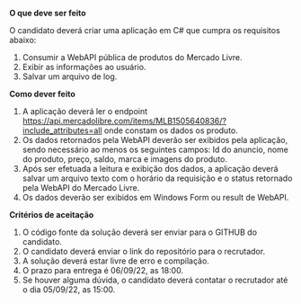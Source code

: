 **O que deve ser feito**

O candidato deverá criar uma aplicação em C# que cumpra os requisitos abaixo:

1. Consumir a WebAPI pública de produtos do Mercado Livre.
1. Exibir as informações ao usuário.
1. Salvar um arquivo de log.

**Como dever feito**

1. A aplicação deverá ler o endpoint <https://api.mercadolibre.com/items/MLB1505640836/?include_attributes=all> onde constam os dados os produto.
1. Os dados retornados pela WebAPI deverão ser exibidos pela aplicação, sendo necessário ao menos os seguintes campos: Id do anuncio, nome do produto, preço, saldo, marca e imagens do produto. 
1. Após ser efetuada a leitura e exibição dos dados, a aplicação deverá salvar um arquivo texto com o horário da requisição e o status retornado pela WebAPI do Mercado Livre.
1. Os dados deverão ser exibidos em Windows Form ou result de WebAPI.

**Critérios de aceitação**

1. O código fonte da solução deverá ser enviar para o GITHUB do candidato.
1. O candidato deverá enviar o link do repositório para o recrutador.
1. A solução deverá estar livre de erro e compilação.
1. O prazo para entrega é 06/09/22, as 18:00.
1. Se houver alguma dúvida, o candidato deverá contatar o recrutador até o dia 05/09/22, as 15:00.
